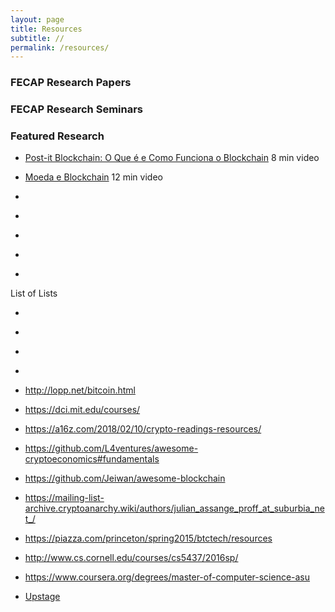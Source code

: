 ```yaml
---
layout: page
title: Resources
subtitle: //
permalink: /resources/
---
```


### FECAP Research Papers

### FECAP Research Seminars

### Featured Research 

* [Post-it Blockchain: O Que é e Como Funciona o Blockchain](https://www.youtube.com/watch?v=838XP6TQVTE "Husam ABBOUD | Genesis Block @FECAP") 8 min video
* [Moeda e Blockchain](https://www.youtube.com/watch?v=-OShKCjZIgw "Allexandro Mori Coelho | Genesis Block @FECAP") 12 min video


* []()
* []()
* []()
* []()
* []()

List of Lists
* []()
* []()
* []()
* []()

* http://lopp.net/bitcoin.html
* https://dci.mit.edu/courses/
* https://a16z.com/2018/02/10/crypto-readings-resources/
* https://github.com/L4ventures/awesome-cryptoeconomics#fundamentals
* https://github.com/Jeiwan/awesome-blockchain
* https://mailing-list-archive.cryptoanarchy.wiki/authors/julian_assange_proff_at_suburbia_net_/
* https://piazza.com/princeton/spring2015/btctech/resources
* http://www.cs.cornell.edu/courses/cs5437/2016sp/
* https://www.coursera.org/degrees/master-of-computer-science-asu

* [Upstage](https://github.com/upstage/ "Visit Upstage!")
